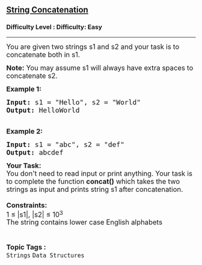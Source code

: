 <h2><a href="https://www.geeksforgeeks.org/problems/string-concatenation-1614157859/1?page=3&difficulty=Basic,Easy&status=unsolved&sortBy=accuracy">String Concatenation</a></h2><h3>Difficulty Level : Difficulty: Easy</h3><hr><div class="problems_problem_content__Xm_eO"><p><span style="font-size:18px">You are given two strings s1 and s2 and your task is to concatenate both in s1.</span></p>

<p><span style="font-size:18px"><strong>Note:</strong>&nbsp;You may assume s1 will always&nbsp;have extra spaces to concatenate&nbsp;s2.</span></p>

<p><span style="font-size:18px"><strong>Example 1:</strong></span></p>

<pre><span style="font-size:18px"><strong>Input:</strong> s1 = "Hello", s2 = "World"
<strong>Output:</strong> HelloWorld

</span></pre>

<p><span style="font-size:18px"><strong>Example 2:</strong></span></p>

<pre><span style="font-size:18px"><strong>Input:</strong> s1 = "abc", s2 = "def"
<strong>Output:</strong> abcdef</span></pre>

<p><span style="font-size:18px"><strong>Your Task:&nbsp;&nbsp;</strong><br>
You don't need to read input or print anything. Your task is to complete the function <strong>concat()</strong>&nbsp;which takes the two strings<strong> </strong>as input and prints string s1 after concatenation.<br>
<br>
<strong>Constraints:</strong><br>
1 ≤ |s1|, |s2| ≤ 10</span><sup><span style="font-size:15px">3</span></sup><br>
<span style="font-size:18px">The string contains lower case English alphabets</span></p>
</div><br><p><span style=font-size:18px><strong>Topic Tags : </strong><br><code>Strings</code>&nbsp;<code>Data Structures</code>&nbsp;